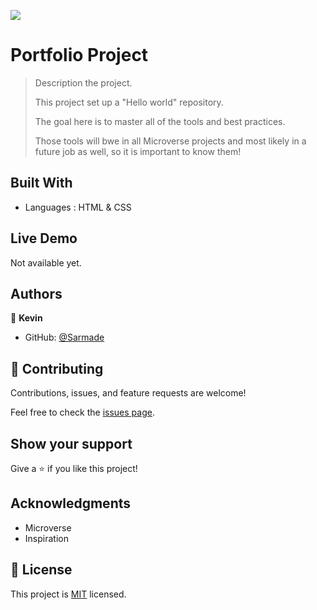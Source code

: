 ![](https://img.shields.io/badge/Microverse-blueviolet)

# Portfolio Project

> Description the project.
>
> This project set up a "Hello world" repository.
>
> The goal here is to master all of the tools and best practices.
>
> Those tools will bwe in all Microverse projects and most likely in a future job as well, so it is important to know them!

## Built With

- Languages : HTML & CSS

## Live Demo

Not available yet.

## Authors

👤 **Kevin**

- GitHub: [@Sarmade](https://github.com/sarmade/Hello/)

## 🤝 Contributing

Contributions, issues, and feature requests are welcome!

Feel free to check the [issues page](../../issues/).

## Show your support

Give a ⭐️ if you like this project!

## Acknowledgments

- Microverse
- Inspiration

## 📝 License

This project is [MIT](./MIT.md) licensed.
